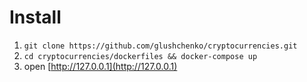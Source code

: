 # Install

1) ```git clone https://github.com/glushchenko/cryptocurrencies.git```
2) ```cd cryptocurrencies/dockerfiles && docker-compose up```
3) open [http://127.0.0.1](http://127.0.0.1)